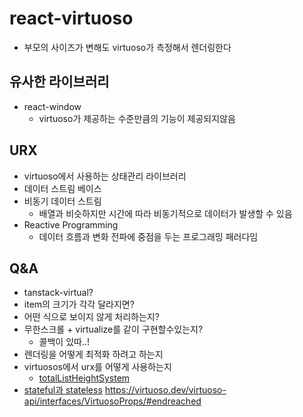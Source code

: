 # react-virtuoso
- 부모의 사이즈가 변해도 virtuoso가 측정해서 렌더링한다

## 유사한 라이브러리
- react-window
    - virtuoso가 제공하는 수준만큼의 기능이 제공되지않음


## URX
- virtuoso에서 사용하는 상태관리 라이브러리
- 데이터 스트림 베이스
- 비동기 데이터 스트림
    - 배열과 비슷하지만 시간에 따라 비동기적으로 데이터가 발생할 수 있음
- Reactive Programming
    - 데이터 흐름과 변화 전파에 중점을 두는 프로그래밍 패러다임


## Q&A
- tanstack-virtual?
- item의 크기가 각각 달라지면?
- 어떤 식으로 보이지 않게 처리하는지?
- 무한스크롤 + virtualize를 같이 구현할수있는지?
    - 콜백이 있따..!
- 렌더링을 어떻게 최적화 하려고 하는지
- virtuosos에서 urx를 어떻게 사용하는지
    - [totalListHeightSystem](https://github.com/petyosi/react-virtuoso/blob/9a93e93dcbe5c02ad61dbd87d5e0c27251a583c6/src/totalListHeightSystem.ts#L4)
- [stateful과 stateless](https://bumday.tistory.com/118)
https://virtuoso.dev/virtuoso-api/interfaces/VirtuosoProps/#endreached
